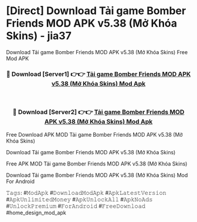 # [Direct] Download Tải game Bomber Friends MOD APK v5.38 (Mở Khóa Skins) - jia37
Download Tải game Bomber Friends MOD APK v5.38 (Mở Khóa Skins) Free Mod APK

<div align="center">
<h3>🔴 Download [Server1] 👉👉 <a href="https://apk-comot.site?title=Tải_game_Bomber_Friends_MOD_APK_v5.38_(Mở_Khóa_Skins)">Tải game Bomber Friends MOD APK v5.38 (Mở Khóa Skins) Mod Apk</a></h3><br>

<h3>🔴 Download [Server2] 👉👉 <a href="https://apk-comot.site?title=Tải_game_Bomber_Friends_MOD_APK_v5.38_(Mở_Khóa_Skins)">Tải game Bomber Friends MOD APK v5.38 (Mở Khóa Skins) Mod Apk</a></h3>
</div>


Free Download APK MOD Tải game Bomber Friends MOD APK v5.38 (Mở Khóa Skins)

Download Tải game Bomber Friends MOD APK v5.38 (Mở Khóa Skins) 

Free APK MOD Tải game Bomber Friends MOD APK v5.38 (Mở Khóa Skins) 

Download Tải game Bomber Friends MOD APK v5.38 (Mở Khóa Skins) Mod For Android

𝚃𝚊𝚐𝚜: #𝙼𝚘𝚍𝙰𝚙𝚔 #𝙳𝚘𝚠𝚗𝚕𝚘𝚊𝚍𝙼𝚘𝚍𝙰𝚙𝚔 #𝙰𝚙𝚔𝙻𝚊𝚝𝚎𝚜𝚝𝚅𝚎𝚛𝚜𝚒𝚘𝚗 #𝙰𝚙𝚔𝚄𝚗𝚕𝚒𝚖𝚒𝚝𝚎𝚍𝙼𝚘𝚗𝚎𝚢 #𝙰𝚙𝚔𝚄𝚗𝚕𝚘𝚌𝚔𝙰𝚕𝚕 #𝙰𝚙𝚔𝙽𝚘𝙰𝚍𝚜 #𝚄𝚗𝚕𝚘𝚌𝚔𝙿𝚛𝚎𝚖𝚒𝚞𝚖 #𝙵𝚘𝚛𝙰𝚗𝚍𝚛𝚘𝚒𝚍 #𝙵𝚛𝚎𝚎𝙳𝚘𝚠𝚗𝚕𝚘𝚊𝚍 #home_design_mod_apk